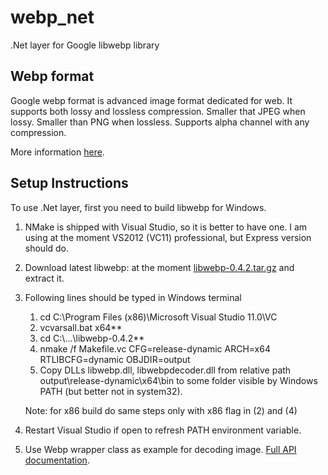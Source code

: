 # webp_net
.Net layer for Google libwebp library

## Webp format ##

Google webp format is advanced image format dedicated for web.
It supports both lossy and lossless compression. Smaller that JPEG when lossy. Smaller than PNG when lossless. Supports alpha channel with any compression. 

More information [here](https://developers.google.com/speed/webp/).

## Setup Instructions ##
To use .Net layer, first you need to build libwebp for Windows.

1. NMake is shipped with Visual Studio, so it is better to have one. I am using at the moment VS2012 (VC11) professional, but Express version should do.
2. Download latest libwebp: at the moment [libwebp-0.4.2.tar.gz](http://downloads.webmproject.org/releases/webp/libwebp-0.4.2.tar.gz) and extract it.
3. Following lines should be typed in Windows terminal
	1. cd C:\Program Files (x86)\Microsoft Visual Studio 11.0\VC
	2. vcvarsall.bat x64**
	3. cd C:\\...\libwebp-0.4.2**
	4. nmake /f Makefile.vc CFG=release-dynamic ARCH=x64 RTLIBCFG=dynamic OBJDIR=output
	5. Copy DLLs libwebp.dll, libwebpdecoder.dll from relative path output\release-dynamic\x64\bin to some folder visible by Windows PATH (but better not in system32).
	
	Note: for x86 build do same steps only with x86 flag in (2) and (4)
4. Restart Visual Studio if open to refresh PATH environment variable.
5. Use Webp wrapper class as example for decoding image. [Full API documentation](https://developers.google.com/speed/webp/docs/api).